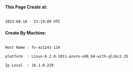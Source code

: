 
   
#### This Page Create at:

```bash

2023-09-18 - 13:19:09 UTC

```

#### Create By Machine:

```bash

Host Name : fv-az1241-124

platform  : Linux-6.2.0-1011-azure-x86_64-with-glibc2.35

Ip Local  : 10.1.0.229

```

